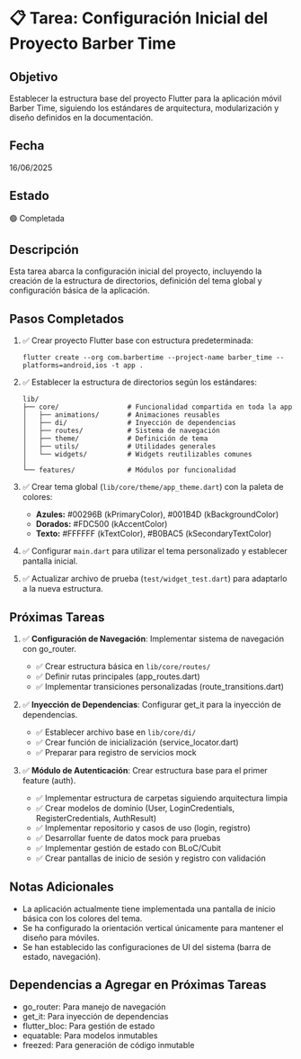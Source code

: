 # 📋 Tarea: Configuración Inicial del Proyecto Barber Time

## Objetivo
Establecer la estructura base del proyecto Flutter para la aplicación móvil Barber Time, siguiendo los estándares de arquitectura, modularización y diseño definidos en la documentación.

## Fecha
16/06/2025

## Estado
🟢 Completada

## Descripción
Esta tarea abarca la configuración inicial del proyecto, incluyendo la creación de la estructura de directorios, definición del tema global y configuración básica de la aplicación.

## Pasos Completados

1. ✅ Crear proyecto Flutter base con estructura predeterminada:
   ```
   flutter create --org com.barbertime --project-name barber_time --platforms=android,ios -t app .
   ```

2. ✅ Establecer la estructura de directorios según los estándares:
   ```
   lib/
   ├── core/                 # Funcionalidad compartida en toda la app
   │   ├── animations/       # Animaciones reusables
   │   ├── di/               # Inyección de dependencias
   │   ├── routes/           # Sistema de navegación
   │   ├── theme/            # Definición de tema
   │   ├── utils/            # Utilidades generales
   │   └── widgets/          # Widgets reutilizables comunes
   │
   └── features/             # Módulos por funcionalidad
   ```

3. ✅ Crear tema global (`lib/core/theme/app_theme.dart`) con la paleta de colores:
   - **Azules:** #00296B (kPrimaryColor), #001B4D (kBackgroundColor)
   - **Dorados:** #FDC500 (kAccentColor)
   - **Texto:** #FFFFFF (kTextColor), #B0BAC5 (kSecondaryTextColor)

4. ✅ Configurar `main.dart` para utilizar el tema personalizado y establecer pantalla inicial.

5. ✅ Actualizar archivo de prueba (`test/widget_test.dart`) para adaptarlo a la nueva estructura.

## Próximas Tareas

1. ✅ **Configuración de Navegación**: Implementar sistema de navegación con go_router.
   - ✅ Crear estructura básica en `lib/core/routes/`
   - ✅ Definir rutas principales (app_routes.dart)
   - ✅ Implementar transiciones personalizadas (route_transitions.dart)

2. ✅ **Inyección de Dependencias**: Configurar get_it para la inyección de dependencias.
   - ✅ Establecer archivo base en `lib/core/di/`
   - ✅ Crear función de inicialización (service_locator.dart)
   - ✅ Preparar para registro de servicios mock

3. ✅ **Módulo de Autenticación**: Crear estructura base para el primer feature (auth).
   - ✅ Implementar estructura de carpetas siguiendo arquitectura limpia
   - ✅ Crear modelos de dominio (User, LoginCredentials, RegisterCredentials, AuthResult)
   - ✅ Implementar repositorio y casos de uso (login, registro)
   - ✅ Desarrollar fuente de datos mock para pruebas
   - ✅ Implementar gestión de estado con BLoC/Cubit
   - ✅ Crear pantallas de inicio de sesión y registro con validación

## Notas Adicionales

- La aplicación actualmente tiene implementada una pantalla de inicio básica con los colores del tema.
- Se ha configurado la orientación vertical únicamente para mantener el diseño para móviles.
- Se han establecido las configuraciones de UI del sistema (barra de estado, navegación).

## Dependencias a Agregar en Próximas Tareas

- go_router: Para manejo de navegación
- get_it: Para inyección de dependencias
- flutter_bloc: Para gestión de estado
- equatable: Para modelos inmutables
- freezed: Para generación de código inmutable
